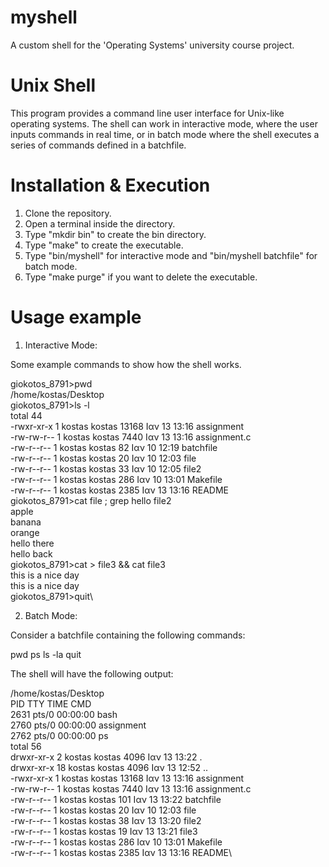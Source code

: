 # myshell
A custom shell for the 'Operating Systems' university course project.

# Unix Shell
This program provides a command line user interface for Unix-like operating systems. The shell can work in interactive mode, where the user inputs commands in real time, or in batch mode where the shell executes a series of commands defined in a batchfile.

# Installation & Execution
1) Clone the repository.
2) Open a terminal inside the directory.
3) Type "mkdir bin" to create the bin directory.
4) Type "make" to create the executable.
5) Type "bin/myshell" for interactive mode and "bin/myshell batchfile" for batch mode.
6) Type "make purge" if you want to delete the executable.

# Usage example
1) Interactive Mode:

Some example commands to show how the shell works.

giokotos_8791>pwd\
/home/kostas/Desktop\
giokotos_8791>ls -l\
total 44\
-rwxr-xr-x 1 kostas kostas 13168 Ιαν  13 13:16 assignment\
-rw-rw-r-- 1 kostas kostas  7440 Ιαν  13 13:16 assignment.c\
-rw-r--r-- 1 kostas kostas    82 Ιαν  10 12:19 batchfile\
-rw-r--r-- 1 kostas kostas    20 Ιαν  10 12:03 file\
-rw-r--r-- 1 kostas kostas    33 Ιαν  10 12:05 file2\
-rw-r--r-- 1 kostas kostas   286 Ιαν  10 13:01 Makefile\
-rw-r--r-- 1 kostas kostas  2385 Ιαν  13 13:16 README\
giokotos_8791>cat file ; grep hello file2\
apple\
banana\
orange\
hello there\
hello back\
giokotos_8791>cat > file3 && cat file3\
this is a nice day\
this is a nice day\
giokotos_8791>quit\

2) Batch Mode:

Consider a batchfile containing the following commands:

pwd
ps
ls -la
quit

The shell will have the following output:

/home/kostas/Desktop\
  PID TTY          TIME CMD\
 2631 pts/0    00:00:00 bash\
 2760 pts/0    00:00:00 assignment\
 2762 pts/0    00:00:00 ps\
total 56\
drwxr-xr-x  2 kostas kostas  4096 Ιαν  13 13:22 .\
drwxr-xr-x 18 kostas kostas  4096 Ιαν  13 12:52 ..\
-rwxr-xr-x  1 kostas kostas 13168 Ιαν  13 13:16 assignment\
-rw-rw-r--  1 kostas kostas  7440 Ιαν  13 13:16 assignment.c\
-rw-r--r--  1 kostas kostas   101 Ιαν  13 13:22 batchfile\
-rw-r--r--  1 kostas kostas    20 Ιαν  10 12:03 file\
-rw-r--r--  1 kostas kostas    38 Ιαν  13 13:20 file2\
-rw-r--r--  1 kostas kostas    19 Ιαν  13 13:21 file3\
-rw-r--r--  1 kostas kostas   286 Ιαν  10 13:01 Makefile\
-rw-r--r--  1 kostas kostas  2385 Ιαν  13 13:16 README\
